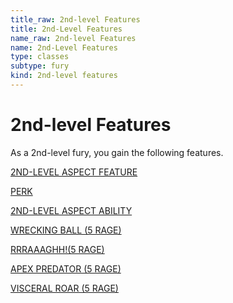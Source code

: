 ```yaml
---
title_raw: 2nd-level Features
title: 2nd-Level Features
name_raw: 2nd-level Features
name: 2nd-Level Features
type: classes
subtype: fury
kind: 2nd-level features
---
```


# 2nd-level Features

As a 2nd-level fury, you gain the following features.

[2ND-LEVEL ASPECT FEATURE](./2nd-Level%20Aspect%20Feature/2nd-Level%20Aspect%20Feature.md)

[PERK](./Perk.md)

[2ND-LEVEL ASPECT ABILITY](./2nd-Level%20Aspect%20Ability/2nd-Level%20Aspect%20Ability.md)

[WRECKING BALL (5 RAGE)](./Wrecking%20Ball/Wrecking%20Ball.md)

[RRRAAAGHH!(5 RAGE)](<./RRRAAAGHH(5%20RAGE)/RRRAAAGHH(5%20RAGE).md>)

[APEX PREDATOR (5 RAGE)](./Apex%20Predator.md)

[VISCERAL ROAR (5 RAGE)](./Visceral%20Roar.md)
